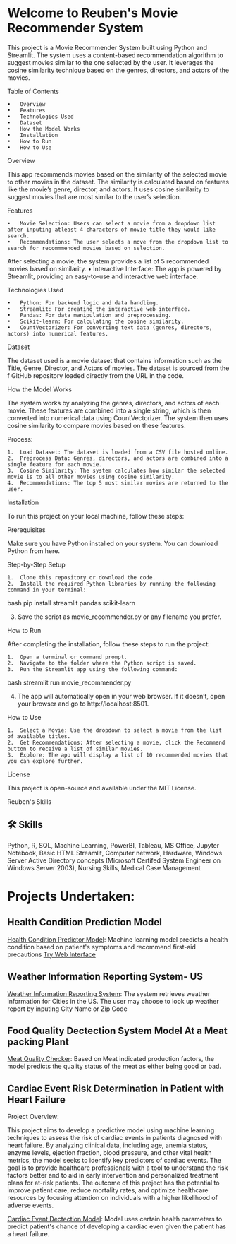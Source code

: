 
# Welcome to Reuben's Movie Recommender System


This project is a Movie Recommender System built using Python and Streamlit. The system uses a content-based recommendation algorithm to suggest movies similar to the one selected by the user. It leverages the cosine similarity technique based on the genres, directors, and actors of the movies.

Table of Contents

	•	Overview
	•	Features
	•	Technologies Used
	•	Dataset
	•	How the Model Works
	•	Installation
	•	How to Run
	•	How to Use

Overview

This app recommends movies based on the similarity of the selected movie to other movies in the dataset. The similarity is calculated based on features like the movie’s genre, director, and actors. It uses cosine similarity to suggest movies that are most similar to the user’s selection.

Features

	•	Movie Selection: Users can select a movie from a dropdown list after inputing atleast 4 characters of movie title they would like search.
	•	Recommendations: The user selects a move from the dropdown list to search for recommmended movies based on selection. 
   After selecting a movie, the system provides a list of 5 recommended movies based on similarity.
	•	Interactive Interface: The app is powered by Streamlit, providing an easy-to-use and interactive web interface.

Technologies Used

	•	Python: For backend logic and data handling.
	•	Streamlit: For creating the interactive web interface.
	•	Pandas: For data manipulation and preprocessing.
	•	Scikit-learn: For calculating the cosine similarity.
	•	CountVectorizer: For converting text data (genres, directors, actors) into numerical features.

Dataset

The dataset used is a movie dataset that contains information such as the Title, Genre, Director, and Actors of movies. The dataset is sourced from the f GitHub repository loaded directly from the URL in the code.

How the Model Works

The system works by analyzing the genres, directors, and actors of each movie. These features are combined into a single string, which is then converted into numerical data using CountVectorizer. The system then uses cosine similarity to compare movies based on these features.

Process:

	1.	Load Dataset: The dataset is loaded from a CSV file hosted online.
	2.	Preprocess Data: Genres, directors, and actors are combined into a single feature for each movie.
	3.	Cosine Similarity: The system calculates how similar the selected movie is to all other movies using cosine similarity.
	4.	Recommendations: The top 5 most similar movies are returned to the user.

Installation

To run this project on your local machine, follow these steps:

Prerequisites

Make sure you have Python installed on your system. You can download Python from here.

Step-by-Step Setup

	1.	Clone this repository or download the code.
	2.	Install the required Python libraries by running the following command in your terminal:
bash
pip install streamlit pandas scikit-learn

3.	Save the script as movie_recommender.py or any filename you prefer.

How to Run

After completing the installation, follow these steps to run the project:

	1.	Open a terminal or command prompt.
	2.	Navigate to the folder where the Python script is saved.
	3.	Run the Streamlit app using the following command:
 bash
 streamlit run movie_recommender.py

 4.	The app will automatically open in your web browser. If it doesn’t, open your browser and go to http://localhost:8501.

How to Use

	1.	Select a Movie: Use the dropdown to select a movie from the list of available titles.
	2.	Get Recommendations: After selecting a movie, click the Recommend button to receive a list of similar movies.
	3.	Explore: The app will display a list of 10 recommended movies that you can explore further.

License

This project is open-source and available under the MIT License.



Reuben's Skills 
## 🛠 Skills
Python, R, SQL, Machine Learning, PowerBI, Tableau, MS Office, Jupyter Notebook, Basic HTML Streamlit, Computer network, Hardware, Windows Server Active Directory concepts (Microsoft Certifed System Engineer on Windows Server 2003), Nursing Skills, Medical Case Management

# Projects Undertaken:

## Health Condition Prediction Model 
[Health Condition Predictor Model](https://github.com/wuahmartor/portfolio/blob/main/diseasePredictionSystem/disease_prediction.ipynb): Machine learning model predicts a health condition based on patient's symptoms and recommend first-aid precautions
[Try Web Interface]( http://192.168.12.76:8501)




## Weather Information Reporting System- US 
[Weather Information Reporting System](https://github.com/wuahmartor/portfolio/blob/main/weatherReportSystem/weatherReportSystem.py):
The system retrieves weather information for Cities in the US. The user may choose to look up weather report by inputing City Name or Zip Code



## Food Quality Dectection System Model At a Meat packing Plant


[Meat Quality Checker](
https://github.com/wuahmartor/portfolio/blob/main/foodQualityDetectionSystem/foodQualityDectection.ipynb): Based on Meat indicated production factors, the model predicts the quality status of the meat as either being good or bad. 


## Cardiac Event Risk Determination in Patient with Heart Failure 
Project Overview:

This project aims to develop a predictive model using machine learning techniques to assess the risk of cardiac events in patients diagnosed with heart failure. By analyzing clinical data, including age, anemia status, enzyme levels, ejection fraction, blood pressure, and other vital health metrics, the model seeks to identify key predictors of cardiac events. The goal is to provide healthcare professionals with a tool to understand the risk factors better and to aid in early intervention and personalized treatment plans for at-risk patients. The outcome of this project has the potential to improve patient care, reduce mortality rates, and optimize healthcare resources by focusing attention on individuals with a higher likelihood of adverse events.

[Cardiac Event Dectection Model](https://github.com/wuahmartor/portfolio/blob/main/heartFailurePredictionModel/heartFailurePrediction.ipynb): Model uses certain health parameters to predict patient's chance of developing a cardiac even given the patient has a heart failure. 

